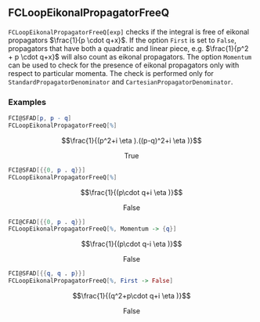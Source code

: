 ##  FCLoopEikonalPropagatorFreeQ 

`FCLoopEikonalPropagatorFreeQ[exp]` checks if the integral is free of eikonal propagators $\frac{1}{p \cdot q+x}$. If the option `First` is set to `False`, propagators that have both a quadratic and linear piece, e.g. $\frac{1}{p^2 + p \cdot q+x}$ will also count as eikonal propagators. The option `Momentum` can be used to check for the presence of eikonal propagators only with respect to particular momenta. The check is performed only for `StandardPropagatorDenominator` and `CartesianPropagatorDenominator`.

###  Examples 

```mathematica
FCI@SFAD[p, p - q]
FCLoopEikonalPropagatorFreeQ[%]
```

$$\frac{1}{(p^2+i \eta ).((p-q)^2+i \eta )}$$

$$\text{True}$$

```mathematica
FCI@SFAD[{{0, p . q}}]
FCLoopEikonalPropagatorFreeQ[%]
```

$$\frac{1}{(p\cdot q+i \eta )}$$

$$\text{False}$$

```mathematica
FCI@CFAD[{{0, p . q}}]
FCLoopEikonalPropagatorFreeQ[%, Momentum -> {q}]
```

$$\frac{1}{(p\cdot q-i \eta )}$$

$$\text{False}$$

```mathematica
FCI@SFAD[{{q, q . p}}]
FCLoopEikonalPropagatorFreeQ[%, First -> False]
```

$$\frac{1}{(q^2+p\cdot q+i \eta )}$$

$$\text{False}$$